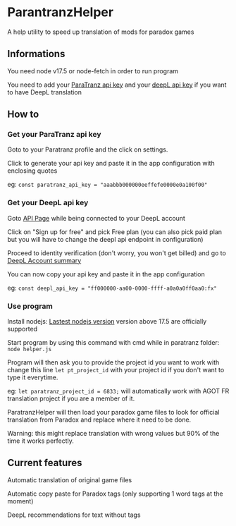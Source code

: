 # ParantranzHelper
A help utility to speed up translation of mods for paradox games

## Informations
You need node v17.5 or node-fetch in order to run program

You need to add your <a href="#how-to">ParaTranz api key</a> 
and your [deepL api key](https://www.deepl.com/fr/account/summary) if you want to have DeepL translation

## How to <div id="how-to"></div>
### Get your ParaTranz api key
Goto to your Paratranz profile and the click on settings.

Click to generate your api key and paste it in the app configuration with enclosing quotes

eg: `const paratranz_api_key = "aaabbb000000eeffefe0000e0a100f00"`

### Get your DeepL api key
Goto [API Page](https://www.deepl.com/fr/pro-api?cta=header-pro-api/) while being connected to your DeepL account

Click on "Sign up for free" and pick Free plan (you can also pick paid plan but you will have to change the deepl api endpoint in configuration)

Proceed to identity verification (don't worry, you won't get billed) and go to [DeepL Account summary](https://www.deepl.com/account/summary)

You can now copy your api key and paste it in the app configuration

eg: `const deepl_api_key = "ff000000-aa00-0000-ffff-a0a0a0ff0aa0:fx"`

### Use program
Install nodejs: [Lastest nodejs version](https://nodejs.org/) version above 17.5 are officially supported

Start program by using this command with cmd while in paratranz folder: `node helper.js`

Program will then ask you to provide the project id you want to work with change this line `let pt_project_id` with your project id if you don't want to type it everytime.

eg: `let paratranz_project_id = 6833;` will automatically work with AGOT FR translation project if you are a member of it.

ParatranzHelper will then load your paradox game files to look for official translation from Paradox and replace where it need to be done.

Warning: this might replace translation with wrong values but 90% of the time it works perfectly.

## Current features

Automatic translation of original game files 

Automatic copy paste for Paradox tags (only supporting 1 word tags at the moment)

DeepL recommendations for text without tags
